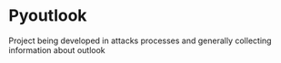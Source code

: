 # Pyoutlook
Project being developed in attacks processes and generally collecting information about outlook

